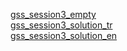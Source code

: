 <a href="https://docs.google.com/spreadsheets/d/1QKZ0vKq7gqRJRu3s6vfw4YfYJQhdpRNK6-7e7qVf7lg/edit?usp=sharing">gss_session3_empty</a>
<br>
<a href="https://docs.google.com/spreadsheets/d/1zAcA3SJ1_0E1yQawPIyKUPws8Qhwg_dsfg51tPUTAyU/edit?usp=sharing">gss_session3_solution_tr</a>
<br>
<a href="">gss_session3_solution_en</a>
